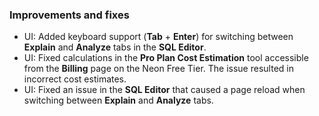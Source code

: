 ### Improvements and fixes

- UI: Added keyboard support (**Tab** + **Enter**) for switching  between  **Explain** and **Analyze** tabs in the **SQL Editor**.
- UI: Fixed calculations in the **Pro Plan Cost Estimation** tool accessible from the **Billing** page on the Neon Free Tier. The issue resulted in incorrect cost estimates.
- UI: Fixed an issue in the **SQL Editor** that caused a page reload when switching between **Explain** and **Analyze** tabs.

